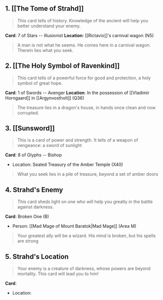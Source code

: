 ## 1. [[The Tome of Strahd]]
>This card tells of history. Knowledge of the ancient will help you better understand your enemy.

**Card**: 7 of Stars -- Illusionist
**Location**: [[Rictavio]]'s carnival wagon (N5)

>A man is not what he seems. He comes here in a carnival wagon. Therein lies what you seek.

## 2. [[The Holy Symbol of Ravenkind]]
>This card tells of a powerful force for good and protection, a holy symbol of great hope.

**Card**: 1 of Swords -- Avenger
**Location**: In the possession of [[Vladimir Horngaard]] in [[Argynvostholt]] (Q36)

>The treasure lies in a dragon's house, in hands once clean and now corrupted.

## 3. [[Sunsword]]
>This is a card of power and strength. It tells of a weapon of vengeance: a sword of sunlight

**Card**: 8 of Glyphs -- Bishop
- Location: Sealed Treasury of the Amber Temple (X40)
>What you seek lies in a pile of treasure, beyond a set of amber doors

## 4. Strahd's Enemy
>This card sheds light on one who will help you greatly in the battle against darkness.

**Card**: Broken One (B)
- Person: [[Mad Mage of Mount Baratok|Mad Mage]] (Area M)
>Your greatest ally will be a wizard. His mind is broken, but his spells are strong

## 5. Strahd's Location
>Your enemy is a creature of darkness, whose powers are beyond mortality. This card will lead you to him!

**Card**:
- Location: 
>